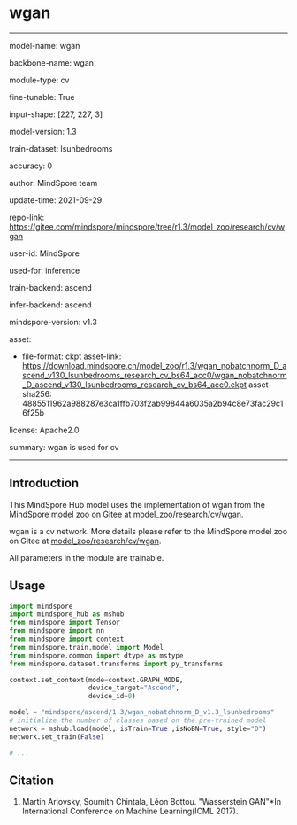 # wgan

---

model-name: wgan

backbone-name: wgan

module-type: cv

fine-tunable: True

input-shape: [227, 227, 3]

model-version: 1.3

train-dataset: lsunbedrooms

accuracy: 0

author: MindSpore team

update-time: 2021-09-29

repo-link: <https://gitee.com/mindspore/mindspore/tree/r1.3/model_zoo/research/cv/wgan>

user-id: MindSpore

used-for: inference

train-backend: ascend

infer-backend: ascend

mindspore-version: v1.3

asset:

-
    file-format: ckpt
    asset-link: <https://download.mindspore.cn/model_zoo/r1.3/wgan_nobatchnorm_D_ascend_v130_lsunbedrooms_research_cv_bs64_acc0/wgan_nobatchnorm_D_ascend_v130_lsunbedrooms_research_cv_bs64_acc0.ckpt>
    asset-sha256: 4885511962a988287e3ca1ffb703f2ab99844a6035a2b94c8e73fac29c16f25b

license: Apache2.0

summary: wgan is used for cv

---

## Introduction

This MindSpore Hub model uses the implementation of wgan from the MindSpore model zoo on Gitee at model_zoo/research/cv/wgan.

wgan is a cv network. More details please refer to the MindSpore model zoo on Gitee at [model_zoo/research/cv/wgan](https://gitee.com/mindspore/mindspore/blob/r1.3/model_zoo/research/cv/wgan/README_CN.md).

All parameters in the module are trainable.

## Usage

```python
import mindspore
import mindspore_hub as mshub
from mindspore import Tensor
from mindspore import nn
from mindspore import context
from mindspore.train.model import Model
from mindspore.common import dtype as mstype
from mindspore.dataset.transforms import py_transforms

context.set_context(mode=context.GRAPH_MODE,
                    device_target="Ascend",
                    device_id=0)

model = "mindspore/ascend/1.3/wgan_nobatchnorm_D_v1.3_lsunbedrooms"
# initialize the number of classes based on the pre-trained model
network = mshub.load(model, isTrain=True ,isNoBN=True, style="D")
network.set_train(False)

# ...
```

## Citation

1. Martin Arjovsky, Soumith Chintala, Léon Bottou. "Wasserstein GAN"*In International Conference on Machine Learning(ICML 2017).

